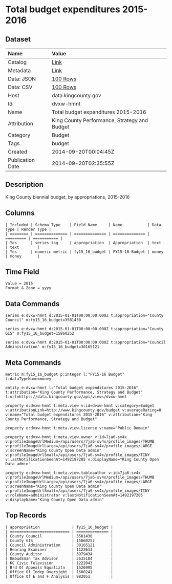 # Total budget expenditures 2015-2016

## Dataset

| Name | Value |
| :--- | :---- |
| Catalog | [Link](https://catalog.data.gov/dataset/total-budget-expenditures-2015-2016-8a428) |
| Metadata | [Link](https://data.kingcounty.gov/api/views/dvxw-hmnt) |
| Data: JSON | [100 Rows](https://data.kingcounty.gov/api/views/dvxw-hmnt/rows.json?max_rows=100) |
| Data: CSV | [100 Rows](https://data.kingcounty.gov/api/views/dvxw-hmnt/rows.csv?max_rows=100) |
| Host | data.kingcounty.gov |
| Id | dvxw-hmnt |
| Name | Total budget expenditures 2015-2016 |
| Attribution | King County Performance, Strategy and Budget |
| Category | Budget |
| Tags | budget |
| Created | 2014-09-20T00:04:45Z |
| Publication Date | 2014-09-20T02:35:55Z |

## Description

King County biennial budget, by appropriations, 2015-2016

## Columns

```ls
| Included | Schema Type    | Field Name     | Name           | Data Type | Render Type |
| ======== | ============== | ============== | ============== | ========= | =========== |
| Yes      | series tag     | appropriation  | Appropriation  | text      | text        |
| Yes      | numeric metric | fy15_16_budget | FY15-16 Budget | money     | money       |
```

## Time Field

```ls
Value = 2015
Format & Zone = yyyy
```

## Data Commands

```ls
series e:dvxw-hmnt d:2015-01-01T00:00:00.000Z t:appropriation="County Council" m:fy15_16_budget=3581430

series e:dvxw-hmnt d:2015-01-01T00:00:00.000Z t:appropriation="County GIS" m:fy15_16_budget=15860252

series e:dvxw-hmnt d:2015-01-01T00:00:00.000Z t:appropriation="Council Administration" m:fy15_16_budget=30165121
```

## Meta Commands

```ls
metric m:fy15_16_budget p:integer l:"FY15-16 Budget" t:dataTypeName=money

entity e:dvxw-hmnt l:"Total budget expenditures 2015-2016" t:attribution="King County Performance, Strategy and Budget" t:url=https://data.kingcounty.gov/api/views/dvxw-hmnt

property e:dvxw-hmnt t:meta.view v:id=dvxw-hmnt v:category=Budget v:attributionLink=http://www.kingcounty.gov/budget v:averageRating=0 v:name="Total budget expenditures 2015-2016" v:attribution="King County Performance, Strategy and Budget"

property e:dvxw-hmnt t:meta.view.license v:name="Public Domain"

property e:dvxw-hmnt t:meta.view.owner v:id=7ja6-sv4x v:profileImageUrlMedium=/api/users/7ja6-sv4x/profile_images/THUMB v:profileImageUrlLarge=/api/users/7ja6-sv4x/profile_images/LARGE v:screenName="King County Open Data admin" v:profileImageUrlSmall=/api/users/7ja6-sv4x/profile_images/TINY v:lastNotificationSeenAt=1492197205 v:displayName="King County Open Data admin"

property e:dvxw-hmnt t:meta.view.tableauthor v:id=7ja6-sv4x v:profileImageUrlMedium=/api/users/7ja6-sv4x/profile_images/THUMB v:profileImageUrlLarge=/api/users/7ja6-sv4x/profile_images/LARGE v:screenName="King County Open Data admin" v:profileImageUrlSmall=/api/users/7ja6-sv4x/profile_images/TINY v:roleName=administrator v:lastNotificationSeenAt=1492197205 v:displayName="King County Open Data admin"
```

## Top Records

```ls
| appropriation              | fy15_16_budget | 
| ========================== | ============== | 
| County Council             | 3581430        | 
| County GIS                 | 15860252       | 
| Council Administration     | 30165121       | 
| Hearing Examiner           | 1122613        | 
| County Auditor             | 3979434        | 
| Ombudsman Tax Advisor      | 2635184        | 
| KC Civic Television        | 1222043        | 
| Brd Of Appeals Equaliztn   | 1526995        | 
| Office Of Indep Oversight  | 1600241        | 
| Office Of E and F Analysis | 982051         | 
```
